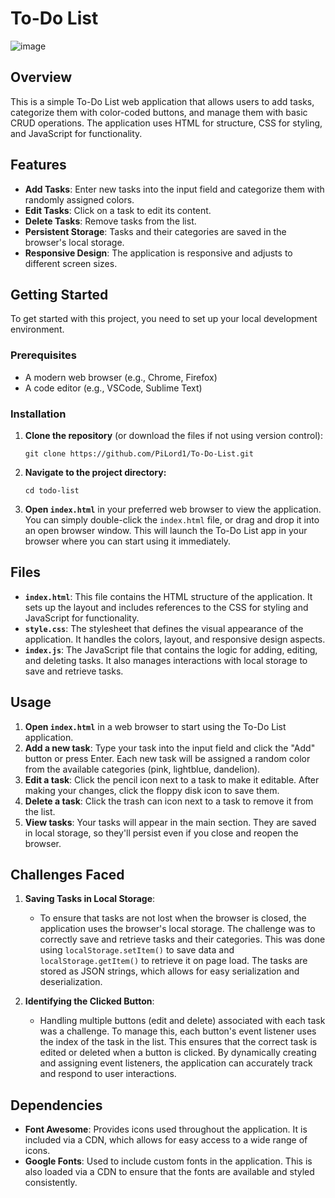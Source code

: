 # To-Do List

![image](https://github.com/user-attachments/assets/7850dfef-df7d-40b1-94d3-dd2bd41cdd68)

## Overview

This is a simple To-Do List web application that allows users to add tasks, categorize them with color-coded buttons, and manage them with basic CRUD operations. The application uses HTML for structure, CSS for styling, and JavaScript for functionality.

## Features

- **Add Tasks**: Enter new tasks into the input field and categorize them with randomly assigned colors.
- **Edit Tasks**: Click on a task to edit its content.
- **Delete Tasks**: Remove tasks from the list.
- **Persistent Storage**: Tasks and their categories are saved in the browser's local storage.
- **Responsive Design**: The application is responsive and adjusts to different screen sizes.

## Getting Started

To get started with this project, you need to set up your local development environment.

### Prerequisites

- A modern web browser (e.g., Chrome, Firefox)
- A code editor (e.g., VSCode, Sublime Text)

### Installation

1. **Clone the repository** (or download the files if not using version control):
   ```
   git clone https://github.com/PiLord1/To-Do-List.git
   ```
2. **Navigate to the project directory:**
   ```
   cd todo-list
   ```
3. **Open `index.html`** in your preferred web browser to view the application. You can simply double-click the `index.html` file, or drag and drop it into an open browser window. This will launch the To-Do List app in your browser where you can start using it immediately.

## Files

- **`index.html`**: This file contains the HTML structure of the application. It sets up the layout and includes references to the CSS for styling and JavaScript for functionality.
- **`style.css`**: The stylesheet that defines the visual appearance of the application. It handles the colors, layout, and responsive design aspects.
- **`index.js`**: The JavaScript file that contains the logic for adding, editing, and deleting tasks. It also manages interactions with local storage to save and retrieve tasks.

## Usage

1. **Open `index.html`** in a web browser to start using the To-Do List application.
2. **Add a new task**: Type your task into the input field and click the "Add" button or press Enter. Each new task will be assigned a random color from the available categories (pink, lightblue, dandelion).
3. **Edit a task**: Click the pencil icon next to a task to make it editable. After making your changes, click the floppy disk icon to save them.
4. **Delete a task**: Click the trash can icon next to a task to remove it from the list.
5. **View tasks**: Your tasks will appear in the main section. They are saved in local storage, so they'll persist even if you close and reopen the browser.

## Challenges Faced

1. **Saving Tasks in Local Storage**:
   - To ensure that tasks are not lost when the browser is closed, the application uses the browser's local storage. The challenge was to correctly save and retrieve tasks and their categories. This was done using `localStorage.setItem()` to save data and `localStorage.getItem()` to retrieve it on page load. The tasks are stored as JSON strings, which allows for easy serialization and deserialization.

2. **Identifying the Clicked Button**:
   - Handling multiple buttons (edit and delete) associated with each task was a challenge. To manage this, each button's event listener uses the index of the task in the list. This ensures that the correct task is edited or deleted when a button is clicked. By dynamically creating and assigning event listeners, the application can accurately track and respond to user interactions.

## Dependencies

- **Font Awesome**: Provides icons used throughout the application. It is included via a CDN, which allows for easy access to a wide range of icons.
- **Google Fonts**: Used to include custom fonts in the application. This is also loaded via a CDN to ensure that the fonts are available and styled consistently.








